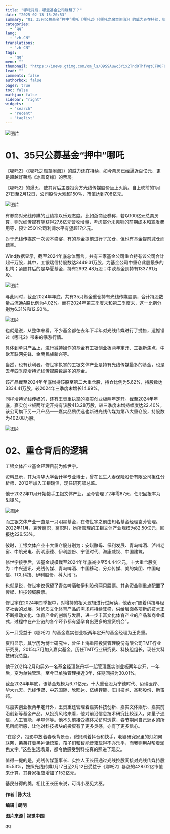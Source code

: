 ```yaml
---
title: "哪吒背后，哪些基金公司赚翻了？"
date: "2025-02-13 15:20:53"
summary: "01、35只公募基金“押中”哪吒《哪吒2》（《哪吒之魔童闹海》）的威力还在持续，如今票房已经逼近百亿..."
categories:
  - "qq"
lang:
  - "zh-CN"
translations:
  - "zh-CN"
tags:
  - "qq"
menu: ""
thumbnail: "https://inews.gtimg.com/om_ls/O9S9Auwc3Yix2Tnd0ThfvqtCFR0F88HiR-E9KsJhHDIhoAA_640360/0"
lead: ""
comments: false
authorbox: false
pager: true
toc: false
mathjax: false
sidebar: "right"
widgets:
  - "search"
  - "recent"
  - "taglist"
---
```


![图片](https://inews.gtimg.com/om_bt/OJGIn1bi-SSHHsvb0IDJa1eMh1n-NwwPQu6pr_dMsziCwAA/641)

**01、35只公募基金“押中”哪吒**
====================

《哪吒2》（《哪吒之魔童闹海》）的威力还在持续，如今票房已经逼近百亿元，更是超越好莱坞《冰雪奇缘》的票房。

《哪吒2》的爆火，使其背后主要投资方光线传媒股价坐上火箭。自上映前的1月27日至2月12日，公司股价大涨超150%，市值达到708亿元。

![图片](https://inews.gtimg.com/om_bt/OzY12383D8COya8eBbJkNTXKUFblLuhF3eqyNFIAAyoMwAA/641)

有券商对光线传媒的业绩抱以乐观态度。比如浙商证券称，若以100亿元总票房算，则光线传媒有望获得27.6亿元营收增量，考虑部分未摊销的前期成本和宣发费用等，预计25Q1公司利润水平有望超17亿元。

对于光线传媒这一次资本盛宴，有的基金提前进行了加仓，但也有基金提前减仓而踏空。

Wind数据显示，截至2024年底总体而言，共有三家基金公司重仓持有该公司合计超千万股，其中，工银瑞信持股数达3449.31万股，为基金公司中重仓此股最多的机构；紧随其后的是华夏基金，持有2992.48万股；中欧基金则持有1337.91万股。

![图片](https://inews.gtimg.com/om_bt/Ogfishc9dZpIHKc3XlGX4YXcoKzi13eMAKkf052RSN1K8AA/641)

与此同时，截至2024年年底，共有35只基金重仓持有光线传媒股票，合计持股数量占流通A股比例为4.02%。而在2024年第三季度末和第二季度末，这一比例分别为6.31%和12.90%。

![图片](https://inews.gtimg.com/om_bt/OrGl107Q8gkYmJamaswycXhnILo7qgZ5HEHOC1g1isdf4AA/641)

也就是说，从整体来看，不少基金都在去年下半年对光线传媒进行了抛售，遗憾错过《哪吒2》带来的暴涨行情。

具体到单只产品上，进行减持操作的基金有工银创业板两年定开、工银新焦点、中欧互联网先锋、金鹰民族新兴等。

当然，也有获利者。修世宇执掌的工银文体产业是持有光线传媒最多的基金，也是去年四季度增持光线传媒股数最多的基金。

该产品截至2024年年底增持该股至第二大重仓股，持仓比例为5.62%，持股数达3334.41万股，较2024年三季度末增长14.99%。

同样增持光线传媒的，还有王贵重执掌的嘉实创业板两年定开。截至2024年年底，嘉实创业板两年定开持有该股413.28万股，较三季度末增持幅度达22.40%。该公司旗下另一只产品——嘉实品质优选也新进光线传媒为第八大重仓股，持股数为402.08万股。

![图片](https://inews.gtimg.com/om_bt/OaxUl6Jv3C8ZoMA5VZQxQCpU7nP_nwGkG5-CWSc6jWCtMAA/641)

**02、重仓背后的逻辑**
==============

工银文体产业基金经理目前为修世宇。

资料显示，其为清华大学会计学专业博士，曾在民生人寿保险股份有限公司担任分析师，2012年加入工银瑞信，现任研究部总监。

他于2022年11月开始接手工银文体产业，至今管理了2年零87天，任职回报率为5.88%。

![图片](https://inews.gtimg.com/om_bt/OVAYGmzdCGQ5os-U_FL2R2IkVHgST9GeoDF-lpKwT_FmoAA/641)

而工银文体产业一直是一只明星基金，在修世宇之前由知名基金经理袁芳管理。2022年11月，袁芳离职，离职时，她所管理的工银文体产业规模为82.50亿元，回报达226.53%。

彼时，工银文体产业十大重仓股分别为：安琪酵母、保利发展、青岛啤酒、泸州老窖、中航光电、药明康德、伊利股份、宁德时代、海康威视、中国建筑。

修世宇接手后，该基金规模截至2024年年底减少至54.44亿元，十大重仓股变为：中兴通讯、光线传媒、青岛啤酒、中国移动、分众传媒、美的集团、中国电信、TCL科技、伊利股份、科大讯飞。

也就是说，修世宇仅保留了青岛啤酒和伊利股份两只股票。其余资金则重点配置了传媒、科技领域股票。

修世宇在2024年四季报中，对增持的相关逻辑进行过解读，他表示“随着科技与经济社会的发展，对优质文化体育产品的需求将持续旺盛，供给层面各项新的技术正不断推动文化、体育产业的创新与发展，进一步丰富文化体育产业的产品和商业模式，过程中在产业链的各个环节都有望孕育出更多的投资机会”。

另一只受益于《哪吒2》的基金嘉实创业板两年定开的基金经理为王贵重。

资料显示，其学历为博士研究生，曾任上海重阳投资管理股份有限公司TMT行业研究员。2015年7月加入嘉实基金，历任TMT行业研究员、科技组组长，现任大科技研究总监。

他于2021年2月和另外一名基金经理张丹华一起管理嘉实创业板两年定开，一年后，变为单独管理。至今已单独管理接近3年，任期回报为30.01%。

截至2024年年底，该基金规模为6.71亿元。十大重仓股为宁德时代、迈瑞医疗、华大九天、光线传媒、中芯国际、欣旺达、亿纬锂能、汇川技术、圣邦股份、新宙邦。

除嘉实创业板两年定开外，王贵重还管理着嘉实科技创新、嘉实文体娱乐、嘉实前沿创新等基金产品。从投资风格来看，他对前沿信息技术研究比较深入，如量子通信、人工智能、半导体等。他不久前接受媒体采访时透露，春节期间自己返乡的所见所闻所感，让他对科技板块的投资有了更多灵感，亦有了更多信心。

“在除夕，投影中放着春晚背景音，爸妈刷着抖音和快手，老婆研究家里的灯如何联网，弟弟打着黑神话悟空，孩子们和智能音箱玩得不亦乐乎，而我则用AI帮着润色文字。”这些生活场景，都令他感受到科技真的照进了现实。

值得一提的是，光线传媒董事长、实控人王长田通过光线控股间接对光线传媒持股35.53%，按照光线传媒1月17日至2月12日受益于《哪吒2》暴涨的428.02亿市值来计算，其身家相应增加了152亿元。

基民分得的羹，相比王长田来说，可谓小巫见大巫。

**作者 | 陈大壮**

**编辑 | 朗明**

**图片来源 | 视觉中国**

[qq](https://new.qq.com/rain/a/20250213A0576V00)
